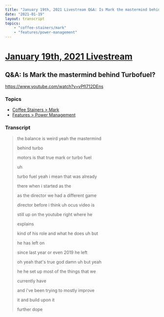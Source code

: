 ```yaml
---
title: "January 19th, 2021 Livestream Q&A: Is Mark the mastermind behind Turbofuel?"
date: "2021-01-19"
layout: transcript
topics:
    - "coffee-stainers/mark"
    - "features/power-management"
---
```

# [January 19th, 2021 Livestream](../2021-01-19.md)
## Q&A: Is Mark the mastermind behind Turbofuel?
https://www.youtube.com/watch?v=vPfI712DEns

### Topics
* [Coffee Stainers > Mark](../topics/coffee-stainers/mark.md)
* [Features > Power Management](../topics/features/power-management.md)

### Transcript

> the balance is weird yeah the mastermind
>
> behind turbo
>
> motors is that true mark or turbo fuel
>
> uh
>
> turbo fuel yeah i mean that was already
>
> there when i started as the
>
> as the director we had a different game
>
> director before i think uh ocus video is
>
> still up on the youtube right where he
>
> explains
>
> kind of his role and what he does uh but
>
> he has left on
>
> since last year or even 2019 he left
>
> oh yeah that's true god damn uh but yeah
>
> he he set up most of the things that we
>
> currently have
>
> and i've been trying to mostly improve
>
> it and build upon it
>
> further dope
>
